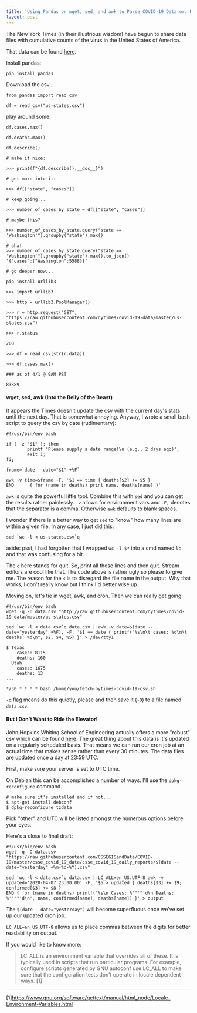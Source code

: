```yaml
---
title: 'Using Pandas or wget, sed, and awk to Parse COVID-19 Data or: How I Learned to Stop Worrying and Love the Virus'
layout: post
---
```


The New York Times (in their illustrious wisdom) have begun to share data files with cumulative counts of the virus in the United States of America. 

That data can be found [here](https://github.com/nytimes/covid-19-data).

Install pandas:

`pip install pandas`

Download the csv...

```
from pandas import read_csv

df = read_csv("us-states.csv")

```

play around some:

```
df.cases.max()

df.deaths.max()

df.describe()

# make it nice:

>>> print(f"{df.describe().__doc__}")

# get more into it:

>>> df[["state", "cases"]]

# keep going...

>>> number_of_cases_by_state = df[["state", "cases"]]

# maybe this?

>>> number_of_cases_by_state.query("state == 'Washington'").groupby("state").max()

# aha!
>>> number_of_cases_by_state.query("state == 'Washington'").groupby("state").max().to_json()
'{"cases":{"Washington":5588}}'

# go deeper now...

pip install urllib3

>>> import urllib3

>>> http = urllib3.PoolManager()

>>> r = http.request("GET", "https://raw.githubusercontent.com/nytimes/covid-19-data/master/us-states.csv")

>>> r.status

200

>>> df = read_csv(str(r.data))

>>> df.cases.max()

### as of 4/1 @ 9AM PST

83889
```

#### wget, sed, awk (Into the Belly of the Beast)

It appears the Times doesn't update the csv with the current day's stats until the next day. That is somewhat annoying. Anyway, I wrote a small bash script to query the csv by date (rudimentary):

```
#!/usr/bin/env bash

if [ -z "$1" ]; then
        printf "Please supply a date range!\n (e.g., 2 days ago)";
        exit 1;
fi;

frame=`date --date="$1" +%F`

awk -v time=$frame -F, '$1 == time { deaths[$2] += $5 }
END      { for (name in deaths) print name, deaths[name] }'
```

`awk` is quite the powerful little tool. Combine this with `sed` and you can get the results rather painlessly. `-v` allows for environment vars and `-F,` denotes that the separator is a comma. Otherwise `awk` defaults to blank spaces.

I wonder if there is a better way to get `sed` to "know" how many lines are within a given file. In any case, I just did this:

```
sed `wc -l < us-states.csv`q
```
aside: psst, I had forgotten that I wrapped `wc -l $*` into a cmd named `lc` and that was confusing for a bit.

The `q` here stands for quit. So, print all these lines and then quit. Stream editors are cool like that. The code above is rather ugly so please forgive me. The reason for the `<` is to disregard the file name in the output. Why that works, I don't really know but I think I'd better wise up.

Moving on, let's tie in wget, awk, and cron. Then we can really get going:

```
#!/usr/bin/env bash
wget -q -O data.csv "http://raw.githubusercontent.com/nytimes/covid-19-data/master/us-states.csv"

sed `wc -l < data.csv`q data.csv | awk -v date=$(date --date="yesterday" +%F), -F, '$1 == date { printf("%s\n\t cases: %d\n\t deaths: %d\n", $2, $4, %5) }' > /dev/tty1

$ Texas
	cases: 8115
	deaths: 160
  Utah 
	cases: 1675
	deaths: 13
...
```

`*/30 * * * * bash /home/you/fetch-nytimes-covid-19-csv.sh`

`-q` flag means do this quietly, please and then save it (`-O`) to a file named `data.csv`.

#### But I Don't Want to Ride the Elevator!

John Hopkins Whiting School of Engineering actually offers a more "robust" csv which can be found [here](https://github.com/CSSEGISandData/COVID-19/tree/master/csse_covid_19_data). The great thing about this data is it's updated on a regularly scheduled basis. That means we can run our cron job at an actual time that makes sense rather than every 30 minutes. The data files are updated once a day at 23:59 UTC.

First, make sure your server is set to UTC time.

On Debian this can be accomplished a number of ways. I'll use the `dpkg-reconfigure` command. 
```
# make sure it's installed and if not...
$ apt-get install debconf
$ dpkg-reconfigure tzdata
```

Pick "other" and UTC will be listed amongst the numerous options before your eyes.

Here's a close to final draft:

```
#!/usr/bin/env bash
wget -q -O data.csv "https://raw.githubusercontent.com/CSSEGISandData/COVID-19/master/csse_covid_19_data/csse_covid_19_daily_reports/$(date --date="yesterday" +%m-%d-%Y).csv"

sed `wc -l < data.csv`q data.csv | LC_ALL=en_US.UTF-8 awk -v updated='2020-04-07 23:00:00' -F, '$5 > updated { deaths[$3] += $9; confirmed[$3] += $8 } 
END { for (name in deaths) printf("%s\n Cases: %'"'"'d\n Deaths: %'"'"'d\n", name, confirmed[name], deaths[name]) }' > output
```

The `$(date --date="yesterday")` will become superfluous once we've set up our updated cron job.

`LC_ALL=en_US.UTF-8` allows us to place commas between the digits for better readability on output. 

If you would like to know more:

> LC_ALL is an environment variable that overrides all of these. It is typically used in scripts that run particular programs. For example, configure scripts generated by GNU autoconf use LC_ALL to make sure that the configuration tests don’t operate in locale dependent ways. [1]

<hr>

[1]https://www.gnu.org/software/gettext/manual/html_node/Locale-Environment-Variables.html
